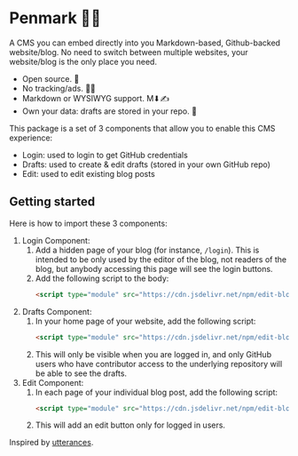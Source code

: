 # Penmark 📝🐧

A CMS you can embed directly into you Markdown-based, Github-backed website/blog. No need to switch between multiple websites, your website/blog is the only place you need.

* Open source. 🙌
* No tracking/ads. 📡🚫
* Markdown or WYSIWYG support. M⬇✍
* Own your data: drafts are stored in your repo. 📝

This package is a set of 3 components that allow you to enable this CMS experience:
* Login: used to login to get GitHub credentials
* Drafts: used to create & edit drafts (stored in your own GitHub repo)
* Edit: used to edit existing blog posts

## Getting started 

Here is how to import these 3 components:
1. Login Component: 
   1. Add a hidden page of your blog (for instance, `/login`). This is intended to be only used by the editor of the blog, not readers of the blog, but anybody accessing this page will see the login buttons.
   2.  Add the following script to the body: 
        ```html 
        <script type="module" src="https://cdn.jsdelivr.net/npm/edit-blog-from-site@0.0.9/dist/LoginClient.js"></script>
        ```
2. Drafts Component:
   1. In your home page of your website, add the following script: 
        ```html 
        <script type="module" src="https://cdn.jsdelivr.net/npm/edit-blog-from-site@0.0.9/dist/DraftsClient.js"></script>
        ```
    2. This will only be visible when you are logged in, and only GitHub users who have contributor access to the underlying repository will be able to see the drafts.
3. Edit Component:
   1. In each page of your individual blog post, add the following script:
        ```html 
        <script type="module" src="https://cdn.jsdelivr.net/npm/edit-blog-from-site@0.0.9/dist/PostClient.js"></script>
        ```
    2. This will add an edit button only for logged in users.

Inspired by [utterances](https://github.com/utterance/utterances).

